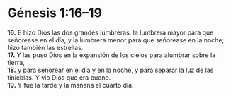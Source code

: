 # Génesis 1:16–19

**16.** E hizo Dios las dos grandes lumbreras: la lumbrera mayor para que señorease en el día, y la lumbrera menor para que señorease en la noche; hizo también las estrellas.  
**17.** Y las puso Dios en la expansión de los cielos para alumbrar sobre la tierra,  
**18.** y para señorear en el día y en la noche, y para separar la luz de las tinieblas. Y vio Dios que era bueno.  
**19.** Y fue la tarde y la mañana el cuarto día.

